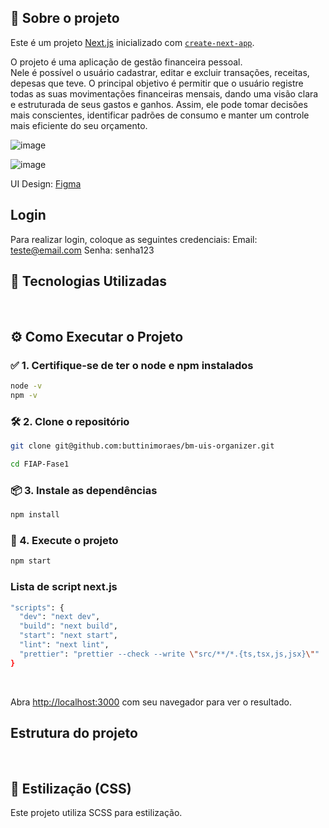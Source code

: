 ## 📌 Sobre o projeto

Este é um projeto [Next.js](https://nextjs.org) inicializado com [`create-next-app`](https://nextjs.org/docs/app/api-reference/cli/create-next-app).

O projeto é uma aplicação de gestão financeira pessoal. <br />
Nele é possível o usuário cadastrar, editar e excluir transações, receitas, depesas que teve. O principal objetivo é permitir que o usuário registre todas as suas movimentações financeiras mensais, dando uma visão clara e estruturada de seus gastos e ganhos. Assim, ele pode tomar decisões mais conscientes, identificar padrões de consumo e manter um controle mais eficiente do seu orçamento.

![image](https://github.com/user-attachments/assets/b12cb7fd-4219-48ac-90b0-3aeb4c53ae95)

![image](https://github.com/user-attachments/assets/07534b02-c03a-4d92-8406-f9c537b2b6da)

UI Design: [Figma](https://www.figma.com/design/lVpj5m1jJ532gIgRZkfVvd/SafeMoney-2.0?node-id=0-1&t=5BrJxdbhfrdaNJ5f-1)

## Login

Para realizar login, coloque as seguintes credenciais:
Email: teste@email.com
Senha: senha123

## 🚀 Tecnologias Utilizadas
<br />

## ⚙️ Como Executar o Projeto

### ✅ 1. Certifique-se de ter o node e npm instalados
```bash
node -v
npm -v
```

### 🛠️ 2. Clone o repositório
```bash
git clone git@github.com:buttinimoraes/bm-uis-organizer.git
```
```bash
cd FIAP-Fase1
```

### 📦 3. Instale as dependências
```bash
npm install
```

### 🚀 4. Execute o projeto
```bash
npm start
```

### Lista de script next.js

```bash
"scripts": {
  "dev": "next dev",
  "build": "next build",
  "start": "next start",
  "lint": "next lint",
  "prettier": "prettier --check --write \"src/**/*.{ts,tsx,js,jsx}\""
}
```

<br>

Abra [http://localhost:3000](http://localhost:3000) com seu navegador para ver o resultado.

## Estrutura do projeto
<br />

## 🎨 Estilização (CSS)
Este projeto utiliza SCSS para estilização.
